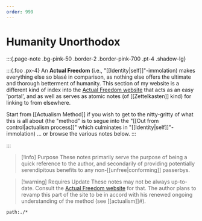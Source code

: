```yaml
---
order: 999
---
```


# Humanity Unorthodox

:::{.page-note .bg-pink-50 .border-2 .border-pink-700 .pt-4 .shadow-lg}

:::{.foo .px-4}
An **Actual Freedom** (i.e., "[[Identity|self]]"-immolation) makes everything else so blasé in comparison, as nothing else offers the ultimate and thorough betterment of humanity. This section of my website is a different kind of index into the [Actual Freedom website][AFTweb] that acts as an easy 'portal', and as well as serves as atomic notes (of [[Zettelkasten]] kind) for linking to from elsewhere.

Start from [[Actualism Method]] if you wish to get to the nitty-gritty of what this is all about (the "method" is to segue into the "[[Out from control|actualism process]]" which culminates in "[[Identity|self]]"-immolation) ... or browse the various notes below.
:::

:::

>[!info]  Purpose
> These notes primarily serve the purpose of being a quick reference to the author, and secondarily of providing potentially serendipitous benefits to any non-[[unfree|conforming]] passerbys.

>[!warning] Requires Update
> These notes may not be always up-to-date. Consult the [Actual Freedom website][AFTweb] for that. The author plans to revamp this part of the site to be in accord with his renewed ongoing understanding of the method (see [[actualism]]#).

```query
path:./*
```

[AFTweb]: http://actualfreedom.com.au/
